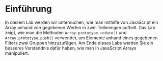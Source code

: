 # Einführung

In diesem Lab werden wir untersuchen, wie man mithilfe von JavaScript ein Array anhand von gegebenen Werten in zwei Teilmengen aufteilt. Das Lab zeigt, wie man die Methoden `Array.prototype.reduce()` und `Array.prototype.push()` verwendet, um Elemente anhand eines gegebenen Filters zwei Gruppen hinzuzufügen. Am Ende dieses Labs werden Sie ein besseres Verständnis dafür haben, wie man in JavaScript Arrays manipuliert.
